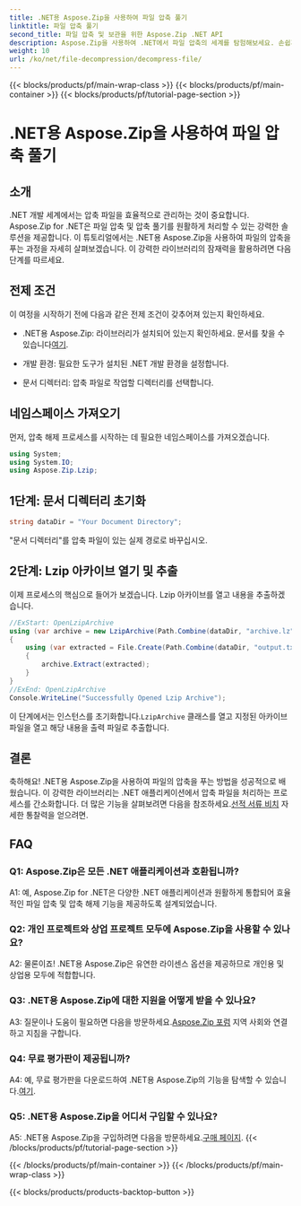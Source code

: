 ```yaml
---
title: .NET용 Aspose.Zip을 사용하여 파일 압축 풀기
linktitle: 파일 압축 풀기
second_title: 파일 압축 및 보관을 위한 Aspose.Zip .NET API
description: Aspose.Zip을 사용하여 .NET에서 파일 압축의 세계를 탐험해보세요. 손쉽게 파일 압축을 푸는 방법을 알아보세요.
weight: 10
url: /ko/net/file-decompression/decompress-file/
---
```


{{< blocks/products/pf/main-wrap-class >}}
{{< blocks/products/pf/main-container >}}
{{< blocks/products/pf/tutorial-page-section >}}

# .NET용 Aspose.Zip을 사용하여 파일 압축 풀기

## 소개

.NET 개발 세계에서는 압축 파일을 효율적으로 관리하는 것이 중요합니다. Aspose.Zip for .NET은 파일 압축 및 압축 풀기를 원활하게 처리할 수 있는 강력한 솔루션을 제공합니다. 이 튜토리얼에서는 .NET용 Aspose.Zip을 사용하여 파일의 압축을 푸는 과정을 자세히 살펴보겠습니다. 이 강력한 라이브러리의 잠재력을 활용하려면 다음 단계를 따르세요.

## 전제 조건

이 여정을 시작하기 전에 다음과 같은 전제 조건이 갖추어져 있는지 확인하세요.

-  .NET용 Aspose.Zip: 라이브러리가 설치되어 있는지 확인하세요. 문서를 찾을 수 있습니다[여기](https://reference.aspose.com/zip/net/).

- 개발 환경: 필요한 도구가 설치된 .NET 개발 환경을 설정합니다.

- 문서 디렉터리: 압축 파일로 작업할 디렉터리를 선택합니다.

## 네임스페이스 가져오기

먼저, 압축 해제 프로세스를 시작하는 데 필요한 네임스페이스를 가져오겠습니다.

```csharp
using System;
using System.IO;
using Aspose.Zip.Lzip;
```

## 1단계: 문서 디렉터리 초기화

```csharp
string dataDir = "Your Document Directory";
```

"문서 디렉터리"를 압축 파일이 있는 실제 경로로 바꾸십시오.

## 2단계: Lzip 아카이브 열기 및 추출

이제 프로세스의 핵심으로 들어가 보겠습니다. Lzip 아카이브를 열고 내용을 추출하겠습니다.

```csharp
//ExStart: OpenLzipArchive
using (var archive = new LzipArchive(Path.Combine(dataDir, "archive.lz")))
{
    using (var extracted = File.Create(Path.Combine(dataDir, "output.txt")))
    {
        archive.Extract(extracted);
    }
}
//ExEnd: OpenLzipArchive
Console.WriteLine("Successfully Opened Lzip Archive");
```

 이 단계에서는 인스턴스를 초기화합니다.`LzipArchive` 클래스를 열고 지정된 아카이브 파일을 열고 해당 내용을 출력 파일로 추출합니다.

## 결론

 축하해요! .NET용 Aspose.Zip을 사용하여 파일의 압축을 푸는 방법을 성공적으로 배웠습니다. 이 강력한 라이브러리는 .NET 애플리케이션에서 압축 파일을 처리하는 프로세스를 간소화합니다. 더 많은 기능을 살펴보려면 다음을 참조하세요.[선적 서류 비치](https://reference.aspose.com/zip/net/) 자세한 통찰력을 얻으려면.

## FAQ

### Q1: Aspose.Zip은 모든 .NET 애플리케이션과 호환됩니까?

A1: 예, Aspose.Zip for .NET은 다양한 .NET 애플리케이션과 원활하게 통합되어 효율적인 파일 압축 및 압축 해제 기능을 제공하도록 설계되었습니다.

### Q2: 개인 프로젝트와 상업 프로젝트 모두에 Aspose.Zip을 사용할 수 있나요?

A2: 물론이죠! .NET용 Aspose.Zip은 유연한 라이센스 옵션을 제공하므로 개인용 및 상업용 모두에 적합합니다.

### Q3: .NET용 Aspose.Zip에 대한 지원을 어떻게 받을 수 있나요?

A3: 질문이나 도움이 필요하면 다음을 방문하세요.[Aspose.Zip 포럼](https://forum.aspose.com/c/zip/37) 지역 사회와 연결하고 지침을 구합니다.

### Q4: 무료 평가판이 제공됩니까?

 A4: 예, 무료 평가판을 다운로드하여 .NET용 Aspose.Zip의 기능을 탐색할 수 있습니다.[여기](https://releases.aspose.com/).

### Q5: .NET용 Aspose.Zip을 어디서 구입할 수 있나요?

 A5: .NET용 Aspose.Zip을 구입하려면 다음을 방문하세요.[구매 페이지](https://purchase.aspose.com/buy).
{{< /blocks/products/pf/tutorial-page-section >}}

{{< /blocks/products/pf/main-container >}}
{{< /blocks/products/pf/main-wrap-class >}}

{{< blocks/products/products-backtop-button >}}
